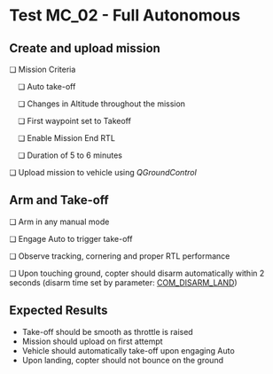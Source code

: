 # Test MC_02 - Full Autonomous

## Create and upload mission

❏ Mission Criteria

&nbsp;&nbsp;&nbsp;&nbsp;❏ Auto take-off

&nbsp;&nbsp;&nbsp;&nbsp;❏ Changes in Altitude throughout the mission

&nbsp;&nbsp;&nbsp;&nbsp;❏ First waypoint set to Takeoff

&nbsp;&nbsp;&nbsp;&nbsp;❏ Enable Mission End RTL

&nbsp;&nbsp;&nbsp;&nbsp;❏ Duration of 5 to 6 minutes

❏ Upload mission to vehicle using _QGroundControl_

## Arm and Take-off

❏ Arm in any manual mode

❏ Engage Auto to trigger take-off

❏ Observe tracking, cornering and proper RTL performance

❏ Upon touching ground, copter should disarm automatically within 2 seconds (disarm time set by parameter: [COM_DISARM_LAND](../advanced_config/parameter_reference.md#COM_DISARM_LAND))

## Expected Results

- Take-off should be smooth as throttle is raised
- Mission should upload on first attempt
- Vehicle should automatically take-off upon engaging Auto
- Upon landing, copter should not bounce on the ground

<!--
MC_002 - Full autonomous

-	Make sure the auto-disarm is enabled
-	QGC open test1_mission.plan and sync to the vehicle
-	Takeoff from QGC start mission slider
-	Check the vehicle completes the mission
-	Let the vehicle to auto land, take manual control if needed and explain the reason in log description.
-	Check the vehicle disarms by itself.
-->
